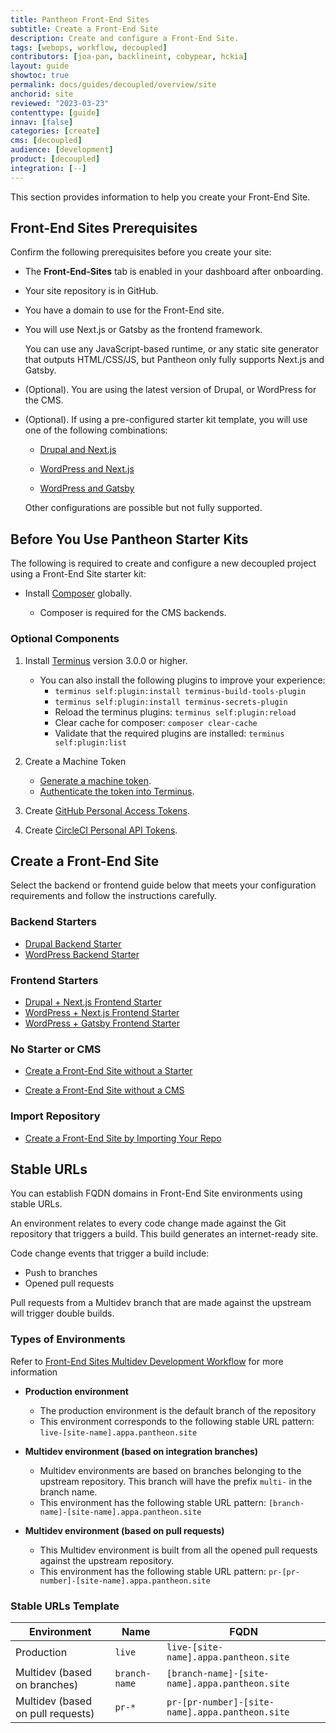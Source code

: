 ```yaml
---
title: Pantheon Front-End Sites
subtitle: Create a Front-End Site
description: Create and configure a Front-End Site.
tags: [webops, workflow, decoupled]
contributors: [joa-pan, backlineint, cobypear, hckia]
layout: guide
showtoc: true
permalink: docs/guides/decoupled/overview/site
anchorid: site
reviewed: "2023-03-23"
contenttype: [guide]
innav: [false]
categories: [create]
cms: [decoupled]
audience: [development]
product: [decoupled]
integration: [--]
---
```


This section provides information to help you create your Front-End Site.

## Front-End Sites Prerequisites

Confirm the following prerequisites before you create your site:

* The **Front-End-Sites** tab is enabled in your dashboard after onboarding.

* Your site repository is in GitHub.

* You have a domain to use for the Front-End site.

* You will use Next.js or Gatsby as the frontend framework.

    <Alert title="Note"  type="info" >

    You can use any JavaScript-based runtime, or any static site generator that outputs HTML/CSS/JS, but Pantheon only fully supports Next.js and Gatsby.

    </Alert>

* (Optional). You are using the latest version of Drupal, or WordPress for the CMS.

* (Optional). If using a pre-configured starter kit template, you will use one of the following combinations:

    * [Drupal and Next.js](/guides/decoupled/drupal-nextjs-frontend-starters/)

    * [WordPress and Next.js](/guides/decoupled/wp-nextjs-frontend-starters/)

    * [WordPress and Gatsby](/guides/decoupled/wp-gatsby-frontend-starters/)

    <Alert title="Note"  type="info" >

    Other configurations are possible but not fully supported.

    </Alert>


## Before You Use Pantheon Starter Kits

The following is required to create and configure a new decoupled project using a Front-End Site starter kit:

- Install [Composer](https://getcomposer.org/download/) globally.

    * Composer is required for the CMS backends.

### Optional Components

1. Install [Terminus](/terminus/install) version 3.0.0 or higher.
    * You can also install the following plugins to improve your experience:
       * `terminus self:plugin:install terminus-build-tools-plugin`
       * `terminus self:plugin:install terminus-secrets-plugin`
       * Reload the terminus plugins: `terminus self:plugin:reload`
       * Clear cache for composer: `composer clear-cache`
       * Validate that the required plugins are installed: `terminus self:plugin:list`

1. Create a Machine Token
    * [Generate a machine token](/machine-tokens#create-a-machine-token).
    * [Authenticate the token into Terminus](/machine-tokens#authenticate-into-terminus).

1. Create [GitHub Personal Access Tokens](https://github.com/settings/tokens).

1. Create [CircleCI Personal API Tokens](https://app.circleci.com/settings/user/tokens).

## Create a Front-End Site

Select the backend or frontend guide below that meets your configuration requirements and follow the instructions carefully.

### Backend Starters

- [Drupal Backend Starter](/guides/decoupled/drupal-backend-starters)
- [WordPress Backend Starter](/guides/decoupled/wp-backend-starters)

### Frontend Starters

- [Drupal + Next.js Frontend Starter](/guides/decoupled/drupal-nextjs-frontend-starters)
- [WordPress + Next.js Frontend Starter](/guides/decoupled/wp-nextjs-frontend-starters)
- [WordPress + Gatsby Frontend Starter](/guides/decoupled/wp-gatsby-frontend-starters)

### No Starter or CMS

- [Create a Front-End Site without a Starter](/guides/decoupled/no-starter-kit)

- [Create a Front-End Site without a CMS](/guides/decoupled/no-starter-kit/create)

### Import Repository

- [Create a Front-End Site by Importing Your Repo](/guides/decoupled/no-starter-kit/import-repo)

## Stable URLs

You can establish FQDN domains in Front-End Site environments using stable URLs.

An environment relates to every code change made against the Git repository that triggers a build. This build generates an internet-ready site.

Code change events that trigger a build include:

* Push to branches
* Opened pull requests

<Alert title="Note" type="info">

Pull requests from a Multidev branch that are made against the upstream will trigger double builds.

</Alert>

### Types of Environments

Refer to [Front-End Sites Multidev Development Workflow](/guides/decoupled/overview/considerations#front-end-sites-multidev-development-workflow) for more information

* **Production environment**
    * The production environment is the default branch of the repository
    * This environment corresponds to the following stable URL pattern: `live-[site-name].appa.pantheon.site`

* **Multidev environment (based on integration branches)**
    * Multidev environments are based on branches belonging to the upstream repository. This branch will have the prefix `multi-` in the branch name.
    * This environment has the following stable URL pattern: `[branch-name]-[site-name].appa.pantheon.site`

* **Multidev environment (based on pull requests)**
    * This Multidev environment is built from all the opened pull requests against the upstream repository.
    * This environment has the following stable URL pattern: `pr-[pr-number]-[site-name].appa.pantheon.site`


### Stable URLs Template

| Environment                       | Name            |  FQDN      |
| -----------                       | -----------     | ---------- |
| Production                        | `live `         | `live-[site-name].appa.pantheon.site`|
| Multidev (based on branches)      | `branch-name`   | `[branch-name]-[site-name].appa.pantheon.site`|
| Multidev (based on pull requests) | `pr-*`          | `pr-[pr-number]-[site-name].appa.pantheon.site`|
